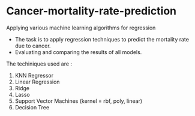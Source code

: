# Cancer-mortality-rate-prediction
Applying various machine learning algorithms for regression 

- The task is to apply regression techniques to predict the mortality rate due to cancer. 
- Evaluating and comparing the results of all models.

The techiniques used are :
  1. KNN Regressor
  2. Linear Regression
  3. Ridge 
  4. Lasso
  5. Support Vector Machines (kernel = rbf, poly, linear)
  6. Decision Tree

